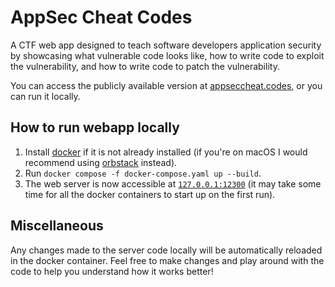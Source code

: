 # AppSec Cheat Codes

A CTF web app designed to teach software developers application security by showcasing what vulnerable code looks like, how to write code to exploit the vulnerability, and how to write code to patch the vulnerability.

You can access the publicly available version at [appseccheat.codes](https://appseccheat.codes), or you can run it locally.

## How to run webapp locally

1. Install [docker](https://docs.docker.com/get-docker/) if it is not already installed (if you're on macOS I would recommend using [orbstack](https://orbstack.dev) instead).
2. Run `docker compose -f docker-compose.yaml up --build`.
3. The web server is now accessible at [`127.0.0.1:12300`](http://127.0.0.1:12300) (it may take some time for all the docker containers to start up on the first run).

## Miscellaneous

Any changes made to the server code locally will be automatically reloaded in the docker container. Feel free to make changes and play around with the code to help you understand how it works better!
